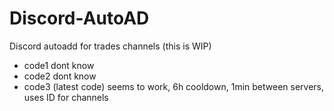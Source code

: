 # Discord-AutoAD
Discord autoadd for trades channels (this is WIP)

- code1 dont know
- code2 dont know
- code3 (latest code) seems to work, 6h cooldown, 1min between servers, uses ID for channels
